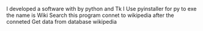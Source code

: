 
I developed a software with by python and Tk 
I Use pyinstaller for py to exe
the name is Wiki Search
this program connet to wikipedia after the conneted Get data from database wikipedia
